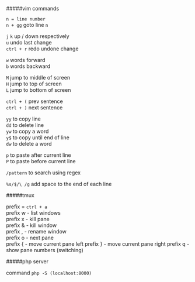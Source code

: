 #####vim commands  
  
`n = line number`    
`n + gg` goto line `n`   
  
`j` `k` up / down respectively  
`u` undo last change  
`ctrl + r` redo undone change  
  
`w` words forward  
`b` words backward  
  
`M` jump to middle of screen  
`H` jump to top of screen  
`L` jump to bottom of screen  
  
`ctrl + (` prev sentence  
`ctrl + )` next sentence  
  
`yy` to copy line  
`dd` to delete line  
`yw` to copy a word  
`y$` to copy until end of line  
`dw` to delete a word  
  
`p` to paste after current line  
`P` to paste before current line  
  
`/pattern` to search using regex  

`%s/$/\ /g` add space to the end of each line
  
#####tmux  
  
prefix = `ctrl + a`  
prefix w - list windows  
prefix x - kill pane  
prefix & - kill window  
prefix , - rename window  
prefix o - next pane  
prefix { - move current pane left
prefix } - move current pane right
prefix q - show pane numbers (switching)

#####php server

command `php -S (localhost:8000)`